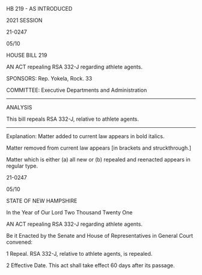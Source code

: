  HB 219 - AS INTRODUCED

 

 

2021 SESSION

 21-0247

 05/10

 

HOUSE BILL 219

 

AN ACT repealing RSA 332-J regarding athlete agents.

 

SPONSORS: Rep. Yokela, Rock. 33

 

COMMITTEE: Executive Departments and Administration

 

-----------------------------------------------------------------

 

ANALYSIS

 

 This bill repeals RSA 332-J, relative to athlete agents.

 

- - - - - - - - - - - - - - - - - - - - - - - - - - - - - - - - - - - - - - - - - - - - - - - - - - - - - - - - - - - - - - - - - - - - - - - - - - - 

 

Explanation: Matter added to current law appears in bold italics.

 Matter removed from current law appears [in brackets and struckthrough.]

 Matter which is either (a) all new or (b) repealed and reenacted appears in regular type.

 21-0247

 05/10

 

STATE OF NEW HAMPSHIRE

 

In the Year of Our Lord Two Thousand Twenty One

 

AN ACT repealing RSA 332-J regarding athlete agents.

 

Be it Enacted by the Senate and House of Representatives in General Court convened:

 

 1 Repeal. RSA 332-J, relative to athlete agents, is repealed.

 2 Effective Date. This act shall take effect 60 days after its passage.

